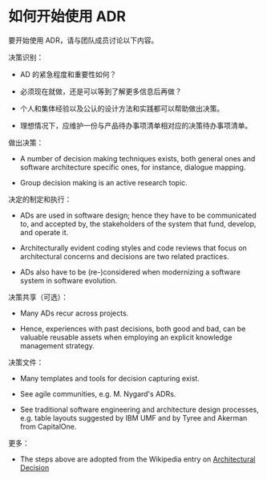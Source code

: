 # 如何开始使用 ADR

要开始使用 ADR，请与团队成员讨论以下内容。

决策识别：

  * AD 的紧急程度和重要性如何？

  * 必须现在就做，还是可以等到了解更多信息后再做？

  * 个人和集体经验以及公认的设计方法和实践都可以帮助做出决策。

  * 理想情况下，应维护一份与产品待办事项清单相对应的决策待办事项清单。

做出决策：

  * A number of decision making techniques exists, both general ones and software architecture specific ones, for instance, dialogue mapping.

  * Group decision making is an active research topic.

决定的制定和执行：

  * ADs are used in software design; hence they have to be communicated to, and accepted by, the stakeholders of the system that fund, develop, and operate it.

  * Architecturally evident coding styles and code reviews that focus on architectural concerns and decisions are two related practices.

  * ADs also have to be (re-)considered when modernizing a software system in software evolution.

决策共享（可选）：

  * Many ADs recur across projects.

  * Hence, experiences with past decisions, both good and bad, can be valuable reusable assets when employing an explicit knowledge management strategy.

决策文件：

  * Many templates and tools for decision capturing exist.

  * See agile communities, e.g. M. Nygard's ADRs.

  * See traditional software engineering and architecture design processes, e.g. table layouts suggested by IBM UMF and by Tyree and Akerman from CapitalOne.

更多：

  * The steps above are adopted from the Wikipedia entry on [Architectural Decision](https://en.wikipedia.org/wiki/Architectural_decision)
